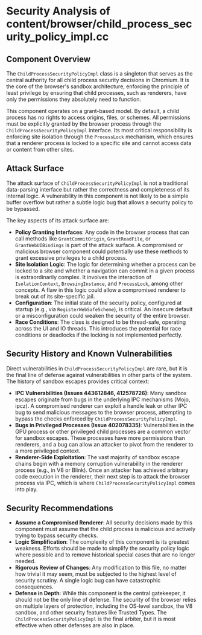 # Security Analysis of content/browser/child_process_security_policy_impl.cc

## Component Overview

The `ChildProcessSecurityPolicyImpl` class is a singleton that serves as the central authority for all child process security decisions in Chromium. It is the core of the browser's sandbox architecture, enforcing the principle of least privilege by ensuring that child processes, such as renderers, have only the permissions they absolutely need to function.

This component operates on a grant-based model. By default, a child process has no rights to access origins, files, or schemes. All permissions must be explicitly granted by the browser process through the `ChildProcessSecurityPolicyImpl` interface. Its most critical responsibility is enforcing site isolation through the `ProcessLock` mechanism, which ensures that a renderer process is locked to a specific site and cannot access data or content from other sites.

## Attack Surface

The attack surface of `ChildProcessSecurityPolicyImpl` is not a traditional data-parsing interface but rather the correctness and completeness of its internal logic. A vulnerability in this component is not likely to be a simple buffer overflow but rather a subtle logic bug that allows a security policy to be bypassed.

The key aspects of its attack surface are:

-   **Policy Granting Interfaces**: Any code in the browser process that can call methods like `GrantCommitOrigin`, `GrantReadFile`, or `GrantWebUIBindings` is part of the attack surface. A compromised or malicious browser component could potentially use these methods to grant excessive privileges to a child process.
-   **Site Isolation Logic**: The logic for determining whether a process can be locked to a site and whether a navigation can commit in a given process is extraordinarily complex. It involves the interaction of `IsolationContext`, `BrowsingInstance`, and `ProcessLock`, among other concepts. A flaw in this logic could allow a compromised renderer to break out of its site-specific jail.
-   **Configuration**: The initial state of the security policy, configured at startup (e.g., via `RegisterWebSafeScheme`), is critical. An insecure default or a misconfiguration could weaken the security of the entire browser.
-   **Race Conditions**: The class is designed to be thread-safe, operating across the UI and IO threads. This introduces the potential for race conditions or deadlocks if the locking is not implemented perfectly.

## Security History and Known Vulnerabilities

Direct vulnerabilities in `ChildProcessSecurityPolicyImpl` are rare, but it is the final line of defense against vulnerabilities in other parts of the system. The history of sandbox escapes provides critical context:

-   **IPC Vulnerabilities (Issues 443612846, 412578726)**: Many sandbox escapes originate from bugs in the underlying IPC mechanisms (Mojo, ipcz). A compromised renderer can exploit a handle leak or other IPC bug to send malicious messages to the browser process, attempting to bypass the checks enforced by `ChildProcessSecurityPolicyImpl`.
-   **Bugs in Privileged Processes (Issue 402078335)**: Vulnerabilities in the GPU process or other privileged child processes are a common vector for sandbox escapes. These processes have more permissions than renderers, and a bug can allow an attacker to pivot from the renderer to a more privileged context.
-   **Renderer-Side Exploitation**: The vast majority of sandbox escape chains begin with a memory corruption vulnerability in the renderer process (e.g., in V8 or Blink). Once an attacker has achieved arbitrary code execution in the renderer, their next step is to attack the browser process via IPC, which is where `ChildProcessSecurityPolicyImpl` comes into play.

## Security Recommendations

-   **Assume a Compromised Renderer**: All security decisions made by this component must assume that the child process is malicious and actively trying to bypass security checks.
-   **Logic Simplification**: The complexity of this component is its greatest weakness. Efforts should be made to simplify the security policy logic where possible and to remove historical special cases that are no longer needed.
-   **Rigorous Review of Changes**: Any modification to this file, no matter how trivial it may seem, must be subjected to the highest level of security scrutiny. A single logic bug can have catastrophic consequences.
-   **Defense in Depth**: While this component is the central gatekeeper, it should not be the only line of defense. The security of the browser relies on multiple layers of protection, including the OS-level sandbox, the V8 sandbox, and other security features like Trusted Types. The `ChildProcessSecurityPolicyImpl` is the final arbiter, but it is most effective when other defenses are also in place.